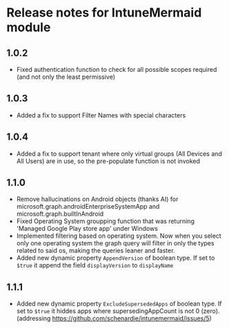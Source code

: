 # Release notes for IntuneMermaid module

## 1.0.2
- Fixed authentication function to check for all possible scopes required (and not only the least permissive)

## 1.0.3
- Added a fix to support Filter Names with special characters

## 1.0.4
- Added a fix to support tenant where only virtual groups (All Devices and All Users) are in use, so the pre-populate function is not invoked

## 1.1.0
- Remove hallucinations on Android objects (thanks AI) for microsoft.graph.androidEnterpriseSystemApp and microsoft.graph.builtInAndroid
- Fixed Operating System groupping function that was returning 'Managed Google Play store app' under Windows
- Implemented filtering based on operating system. Now when you select only one operating system the graph query will filter in only the types related to said os, making the queries leaner and faster.
- Added new dynamic property `AppendVersion` of boolean type. If set to `$true` it append the field `displayVersion` to `displayName` 

## 1.1.1
- Added new dynamic property `ExcludeSupersededApps` of boolean type. If set to `$true` it hiddes apps where supersedingAppCount is not 0 (zero). (addressing https://github.com/schenardie/intunemermaid/issues/5)